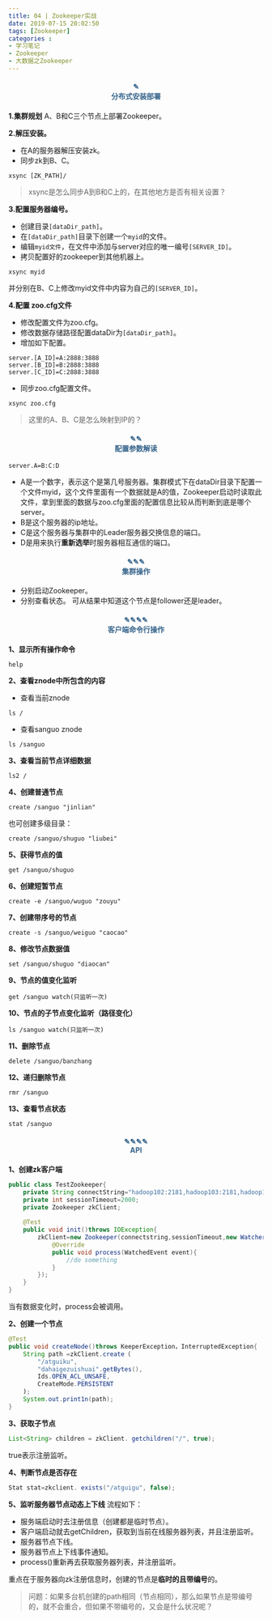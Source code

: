 ```yaml
---
title: 04 | Zookeeper实战
date: 2019-07-15 20:02:50
tags: [Zookeeper]
categories :
- 学习笔记
- Zookeeper
- 大数据之Zookeeper
---
```


#### <center><font color = "#36648B">✎</font><br/><font color = "#36648B">分布式安装部署</font></center>
**1.集群规划**
A、B和C三个节点上部署Zookeeper。

**2.解压安装。**
- 在A的服务器解压安装zk。
- 同步zk到B、C。
```
xsync [ZK_PATH]/
```
> xsync是怎么同步A到B和C上的，在其他地方是否有相关设置？

**3.配置服务器编号。**
- 创建目录`[dataDir_path]`。
- 在`[dataDir_path]`目录下创建一个`myid`的文件。
- 编辑`myid文件`，在文件中添加与server对应的唯一编号`[SERVER_ID]`。
- 拷贝配置好的zookeeper到其他机器上。
```
xsync myid
```
并分别在B、C上修改myid文件中内容为自己的`[SERVER_ID]`。

**4.配置 zoo.cfg文件**
- 修改配置文件为zoo.cfg。
- 修改数据存储路径配置dataDir为`[dataDir_path]`。
- 增加如下配置。
```
server.[A_ID]=A:2888:3888
server.[B_ID]=B:2888:3888
server.[C_ID]=C:2888:3888
```
- 同步zoo.cfg配置文件。
```
xsync zoo.cfg
```
> 这里的A、B、C是怎么映射到IP的？

#### <center><font color = "#36648B">✎✎</font><br/><font color = "#36648B">配置参数解读</font></center>
`server.A=B:C:D`
- A是一个数字，表示这个是第几号服务器。集群模式下在dataDir目录下配置一个文件myid，这个文件里面有一个数据就是A的值，Zookeeper启动时读取此文件，拿到里面的数据与zoo.cfg里面的配置信息比较从而判断到底是哪个server。
- B是这个服务器的ip地址。
- C是这个服务器与集群中的Leader服务器交换信息的端口。
- D是用来执行**重新选举**时服务器相互通信的端口。

#### <center><font color = "#36648B">✎✎✎</font><br/><font color = "#36648B">集群操作</font></center>
- 分别启动Zookeeper。
- 分别查看状态。
  可从结果中知道这个节点是follower还是leader。
  
  
#### <center><font color = "#36648B">✎✎✎✎</font><br/><font color = "#36648B">客户端命令行操作</font></center>
**1、显示所有操作命令**
```
help
```

**2、查看znode中所包含的内容**
- 查看当前znode
```
ls /
```
- 查看sanguo znode
```
ls /sanguo
```

**3、查看当前节点详细数据**
```
ls2 /
```

**4、创建普通节点**
```
create /sanguo "jinlian"
```
也可创建多级目录：
```
create /sanguo/shuguo "liubei"
```

**5、获得节点的值**
```
get /sanguo/shuguo
```

**6、创建短暂节点**
```
create -e /sanguo/wuguo "zouyu"
```

**7、创建带序号的节点**
```
create -s /sanguo/weiguo "caocao"
```

**8、修改节点数据值**
```
set /sanguo/shuguo "diaocan"
```

**9、节点的值变化监听**
```
get /sanguo watch(只监听一次)
```

**10、节点的子节点变化监听（路径变化）**
```
ls /sanguo watch(只监听一次)
```

**11、删除节点**
```
delete /sanguo/banzhang
```

**12、递归删除节点**
```
rmr /sanguo
```

**13、查看节点状态**
```
stat /sanguo
```



#### <center><font color = "#36648B">✎✎✎✎</font><br/><font color = "#36648B">API</font></center>
**1、创建zk客户端**
```java
public class TestZookeeper{
    private String connectString="hadoop102:2181,hadoop103:2181,hadoop104:2181"; 
    private int sessionTimeout=2000; 
    private Zookeeper zkClient;
    
    @Test 
    public void init()throws IOException{
        zkClient=new Zookeeper(connectstring,sessionTimeout,new Watcher(){
            @Override 
            public void process(WatchedEvent event){
                //do something
            }
        });
    }
}
```
当有数据变化时，process会被调用。

**2、创建一个节点**
```java
@Test 
public void createNode()throws KeeperException，InterruptedException{
    String path =zkClient.create（
        "/atguiku",
        "dahaigezuishuai".getBytes(),
        Ids.OPEN_ACL_UNSAFE,
        CreateMode.PERSISTENT
    );
    System.out.print1n(path);
}
```


**3、获取子节点**
```Java
List<String> children = zkClient. getchildren("/", true);
```
true表示注册监听。



**4、判断节点是否存在**
```Java
Stat stat=zkclient. exists("/atguigu", false);
```

**5、监听服务器节点动态上下线**
流程如下：
- 服务端启动时去注册信息（创建都是临时节点）。
- 客户端启动就去getChildren，获取到当前在线服务器列表，并且注册监听。
- 服务器节点下线。
- 服务器节点上下线事件通知。
- process()重新再去获取服务器列表，并注册监听。

重点在于服务器向zk注册信息时，创建的节点是**临时的且带编号**的。
> 问题：如果多台机创建的path相同（节点相同），那么如果节点是带编号的，就不会重合，但如果不带编号的，又会是什么状况呢？